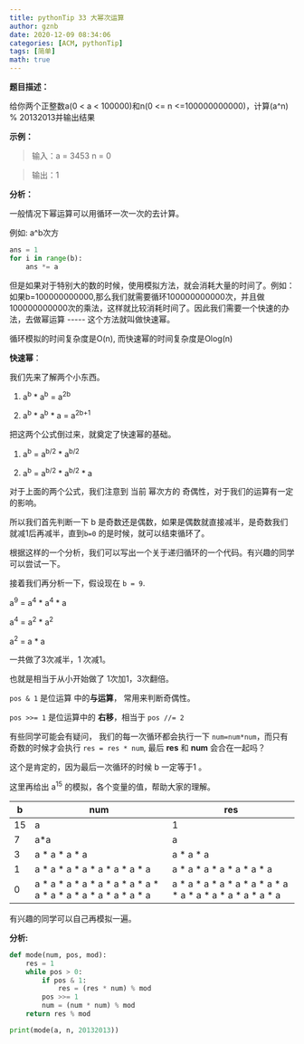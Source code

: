 ```yaml
---
title: pythonTip 33 大幂次运算
author: gznb
date: 2020-12-09 08:34:06
categories: [ACM, pythonTip]
tags: [简单]
math: true
---
```


**题目描述：**

给你两个正整数a(0 < a < 100000)和n(0 <= n <=100000000000)，计算(a^n) % 20132013并输出结果



**示例：**

> 输入：a = 3453 n = 0

> 输出：1



**分析：**

一般情况下幂运算可以用循环一次一次的去计算。

例如: a^b次方

```python
ans = 1
for i in range(b):
    ans *= a
```



但是如果对于特别大的数的时候，使用模拟方法，就会消耗大量的时间了。例如：如果b=100000000000,那么我们就需要循环100000000000次，并且做100000000000次的乘法，这样就比较消耗时间了。因此我们需要一个快速的办法，去做幂运算 ----- 这个方法就叫做快速幂。

循环模拟的时间复杂度是O(n), 而快速幂的时间复杂度是Olog(n)



**快速幂**：

我们先来了解两个小东西。

1. a<sup>b</sup>  * a<sup>b</sup>  = a<sup>2b</sup>

2. a<sup>b</sup>  *  a<sup>b</sup>  * a = a<sup>2b+1</sup>

把这两个公式倒过来，就奠定了快速幂的基础。

1.  a<sup>b</sup> = a<sup>b/2</sup>  * a<sup>b/2</sup>  

2.  a<sup>b</sup>  = a<sup>b/2</sup>  *  a<sup>b/2</sup>  * a 



对于上面的两个公式，我们注意到 当前 幂次方的 奇偶性，对于我们的运算有一定的影响。

所以我们首先判断一下 b 是奇数还是偶数，如果是偶数就直接减半，是奇数我们就减1后再减半，直到`b=0` 的是时候，就可以结束循环了。

根据这样的一个分析，我们可以写出一个关于递归循环的一个代码。有兴趣的同学可以尝试一下。



接着我们再分析一下，假设现在 `b = 9`. 

a<sup>9</sup> = a<sup>4</sup> * a<sup>4</sup> * a

a<sup>4</sup> = a<sup>2</sup> * a<sup>2</sup>

a<sup>2</sup> = a * a

一共做了3次减半，1 次减1。

也就是相当于从小开始做了 1次加1，3次翻倍。

`pos & 1`  是位运算 中的**与运算**， 常用来判断奇偶性。

`pos >>= 1`  是位运算中的 **右移**，相当于 `pos //= 2` 



有些同学可能会有疑问， 我们的每一次循环都会执行一下 `num=num*num`，而只有奇数的时候才会执行 `res = res * num`, 最后  **res** 和 **num** 会合在一起吗？

这个是肯定的，因为最后一次循环的时候 b 一定等于1 。



这里再给出 a<sup>15</sup> 的模拟，各个变量的值，帮助大家的理解。

| b    | num                                                          | res                                                       |
| ---- | ------------------------------------------------------------ | --------------------------------------------------------- |
| 15   | a                                                            | 1                                                         |
| 7    | a*a                                                          | a                                                         |
| 3    | a * a * a * a                                                | a * a * a                                                 |
| 1    | a * a * a * a * a * a * a * a                                | a * a * a * a * a * a * a                                 |
| 0    | a * a * a * a * a * a * a * a * a * a * a * a * a * a * a * a | a * a * a * a * a * a * a * a * a * a * a * a * a * a * a |



有兴趣的同学可以自己再模拟一遍。



**分析:**

```python
def mode(num, pos, mod):
    res = 1
    while pos > 0:
        if pos & 1:
            res = (res * num) % mod
        pos >>= 1
        num = (num * num) % mod
    return res % mod

print(mode(a, n, 20132013))
```

